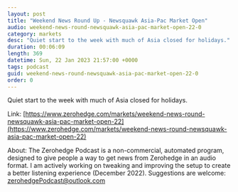 ```yaml
---
layout: post
title: "Weekend News Round Up - Newsquawk Asia-Pac Market Open"
audio: weekend-news-round-newsquawk-asia-pac-market-open-22-0
category: markets
desc: "Quiet start to the week with much of Asia closed for holidays."
duration: 00:06:09
length: 369
datetime: Sun, 22 Jan 2023 21:57:00 +0000
tags: podcast
guid: weekend-news-round-newsquawk-asia-pac-market-open-22-0
order: 0
---
```

Quiet start to the week with much of Asia closed for holidays.

Link: [https://www.zerohedge.com/markets/weekend-news-round-newsquawk-asia-pac-market-open-22](https://www.zerohedge.com/markets/weekend-news-round-newsquawk-asia-pac-market-open-22)

About: The Zerohedge Podcast is a non-commercial, automated program, designed to give people a way to get news from Zerohedge in an audio format.  I am actively working on tweaking and improving the setup to create a better listening experience (December 2022).  Suggestions are welcome: [zerohedgePodcast@outlook.com](mailto:zerohedgePodcast@outlook.com)